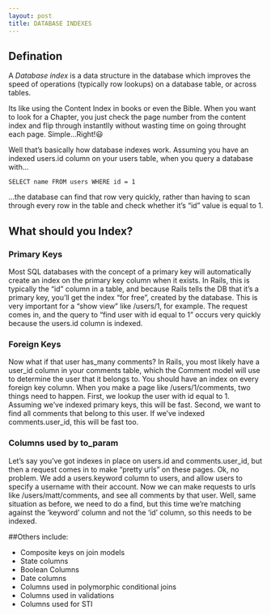 ```yaml
---
layout: post
title: DATABASE INDEXES
---
```


## Defination

A *Database index* is a data structure in the database which improves the speed of operations (typically row lookups) on a database table, or across tables.

Its like using the Content Index in books or even the Bible. When you want to look for a Chapter, you just check the page number from the content index and flip through instantlly without wasting time on going throught each page.
Simple...Right!😃

Well that’s basically how database indexes work. Assuming you have an indexed users.id column on your users table, when you query a database with…

```
SELECT name FROM users WHERE id = 1
```

…the database can find that row very quickly, rather than having to scan through every row in the table and check whether it’s “id” value is equal to 1.

## What should you Index?

### Primary Keys

Most SQL databases with the concept of a primary key will automatically create an index on the primary key column when it exists. In Rails, this is typically the “id” column in a table, and because Rails tells the DB that it’s a primary key, you’ll get the index “for free”, created by the database. This is very important for a “show view” like /users/1, for example. The request comes in, and the query to “find user with id equal to 1” occurs very quickly because the users.id column is indexed.

### Foreign Keys

Now what if that user has_many comments? In Rails, you most likely have a user_id column in your comments table, which the Comment model will use to determine the user that it belongs to. You should have an index on every foreign key column. When you make a page like /users/1/comments, two things need to happen. First, we lookup the user with id equal to 1. Assuming we’ve indexed primary keys, this will be fast. Second, we want to find all comments that belong to this user. If we’ve indexed comments.user_id, this will be fast too.

### Columns used by to_param

Let’s say you’ve got indexes in place on users.id and comments.user_id, but then a request comes in to make “pretty urls” on these pages. Ok, no problem. We add a users.keyword column to users, and allow users to specify a username with their account. Now we can make requests to urls like /users/matt/comments, and see all comments by that user. Well, same situation as before, we need to do a find, but this time we’re matching against the ‘keyword’ column and not the ‘id’ column, so this needs to be indexed.

##Others include:
<ul>
	<li>Composite keys on join models</li>
	<li>State columns</li>
	<li>Boolean Columns</li>
	<li>Date columns</li>
	<li>Columns used in polymorphic conditional joins</li>
	<li>Columns used in validations</li>
	<li>Columns used for STI</li>
</ul>
